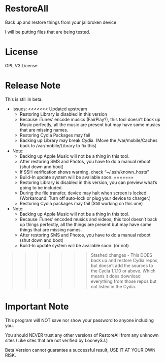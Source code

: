 # RestoreAll

Back up and restore things from your jailbroken device

I will be putting files that are being tested. 

# License

GPL V3 License

# Release Note
This is still in beta.
- Issues:
<<<<<<< Updated upstream
	- Restoring Library is disabled in this version
	- Because iTunes’ encode musics (FairPlay?), this tool doesn’t back up Music perfectly, all the music are present but may have some musics that are missing names.
	- Restoring Cydia Packages may fail
	- Backing up Library may break Cydia. (Move the /var/mobile/Caches back to /var/mobile/Library to fix this)
- Note:
	- Backing up Apple Music will not be a thing in this tool. 
    - After restoring SMS and Photos, you have to do a manual reboot (shut down and boot)
	- If SSH verification shows warning, check “~/.ssh/known_hosts”
	- Build-In update system will be available soon.
=======
    - Restoring Library is disabled in this version, you can preview what’s going to be included.
    - During the file transfer, device may halt when screen is locked. (Workaround: Turn off auto-lock or plug your device to charger.)
    - Restoring Cydia packages may fail (Still working on this one)
- Note:
    - Backing up Apple Music will not be a thing in this tool.
    - Because iTunes’ encoded musics and videos, this tool doesn’t back up things perfectly, all the 	things are present but may have some things that are missing names.
    - After restoring SMS and Photos, you have to do a manual reboot (shut down and boot)
	- Build-In update system will be available soon. (or not)
>>>>>>> Stashed changes
	- This DOES back up and restore Cydia repos, but doesn’t add the sources to the Cydia 1.1.10 or above. Which means it does download everything from those repos but not listed in the Cydia.

# Important Note
This program will NOT save nor show your password to anyone including you.

You should NEVER trust any other versions of RestoreAll from any unknown sites (Like sites that are not verified by LooneySJ.)

Beta Version cannot guarantee a successful result, USE IT AT YOUR OWN RISK.
